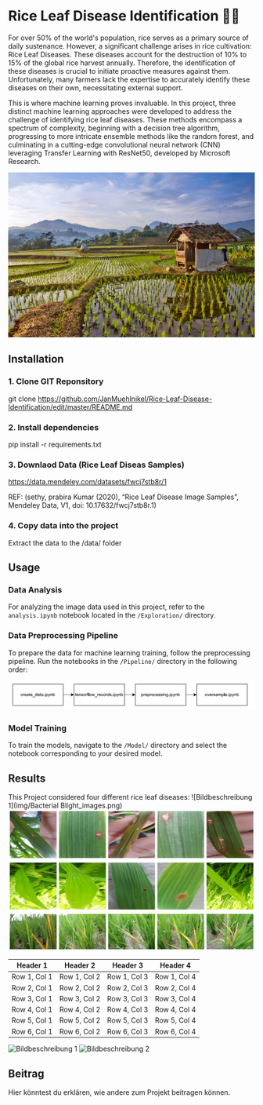 # Rice Leaf Disease Identification 🌾🚀

For over 50% of the world's population, rice serves as a primary source of daily sustenance. However, a significant challenge arises in rice cultivation: Rice Leaf Diseases. These diseases account for the destruction of 10% to 15% of the global rice harvest annually. Therefore, the identification of these diseases is crucial to initiate proactive measures against them. Unfortunately, many farmers lack the expertise to accurately identify these diseases on their own, necessitating external support.

This is where machine learning proves invaluable. In this project, three distinct machine learning approaches were developed to address the challenge of identifying rice leaf diseases. These methods encompass a spectrum of complexity, beginning with a decision tree algorithm, progressing to more intricate ensemble methods like the random forest, and culminating in a cutting-edge convolutional neural network (CNN) leveraging Transfer Learning with ResNet50, developed by Microsoft Research.

![Rice Farm](./img/farm.jpg)


## Installation

### 1. **Clone GIT Reponsitory**

   git clone https://github.com/JanMuehlnikel/Rice-Leaf-Disease-Identification/edit/master/README.md
   
### 2. **Install dependencies**

   pip install -r requirements.txt
   
### 3. **Downlaod Data (Rice Leaf Diseas Samples)**

   https://data.mendeley.com/datasets/fwcj7stb8r/1 
   
   REF: (sethy, prabira Kumar (2020), “Rice Leaf Disease Image Samples”, Mendeley Data, V1, doi: 10.17632/fwcj7stb8r.1)
   
### 4. **Copy data into the project**

   Extract the data to the /data/ folder


## Usage

### Data Analysis
For analyzing the image data used in this project, refer to the `analysis.ipynb` notebook located in the `/Exploration/` directory.

### Data Preprocessing Pipeline
To prepare the data for machine learning training, follow the preprocessing pipeline. Run the notebooks in the `/Pipeline/` directory in the following order:

<img src="./img/usage.png" alt="Data Pipeline" width="750"/>

### Model Training
To train the models, navigate to the `/Model/` directory and select the notebook corresponding to your desired model.

## Results
This Project considered four different rice leaf diseases:
![Bildbeschreibung 1](img/Bacterial Blight_images.png)
![Bildbeschreibung 1](./img/Blast_images.png)
![Bildbeschreibung 1](./img/Brownspot_images.png)
![Bildbeschreibung 1](./img/Tungro_images.png)


| Header 1 | Header 2 | Header 3 | Header 4 |
|----------|----------|----------|----------|
| Row 1, Col 1 | Row 1, Col 2 | Row 1, Col 3 | Row 1, Col 4 |
| Row 2, Col 1 | Row 2, Col 2 | Row 2, Col 3 | Row 2, Col 4 |
| Row 3, Col 1 | Row 3, Col 2 | Row 3, Col 3 | Row 3, Col 4 |
| Row 4, Col 1 | Row 4, Col 2 | Row 4, Col 3 | Row 4, Col 4 |
| Row 5, Col 1 | Row 5, Col 2 | Row 5, Col 3 | Row 5, Col 4 |
| Row 6, Col 1 | Row 6, Col 2 | Row 6, Col 3 | Row 6, Col 4 |
![Bildbeschreibung 1](./bilder/bild1.png)
![Bildbeschreibung 2](./bilder/bild2.png)

## Beitrag

Hier könntest du erklären, wie andere zum Projekt beitragen können.

